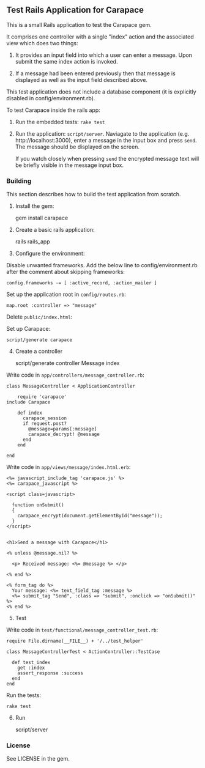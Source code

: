 ## Test Rails Application for Carapace

This is a small Rails application to test the Carapace gem.

It comprises one controller with a single "index" action and the associated
view which does two things:

1. It provides an input field into which a user can enter a message. Upon
   submit the same index action is invoked.

2. If a message had been entered previously then that message is displayed
   as well as the input field described above.

This test application does not include a database component (it is explicitly
disabled in config/environment.rb).

To test Carapace inside the rails app:

1. Run the embedded tests: `rake test`

2. Run the application: `script/server`. Naviagate to the application
   (e.g. http://localhost:3000), enter a message in the input box and
   press `send`. The message should be displayed on the screen.

   If you watch closely when pressing `send` the encrypted message text
   will be briefly visible in the message input box.

### Building

This section describes how to build the test application from scratch.

1. Install the gem:

    gem install carapace

2. Create a basic rails application:

    rails rails_app

3. Configure the environment:

  Disable unwanted frameworks. Add the below line to config/environment.rb 
  after the comment about skipping frameworks:

    config.frameworks -= [ :active_record, :action_mailer ]

  Set up the application root in `config/routes.rb`:

    map.root :controller => "message"

  Delete `public/index.html`:

  Set up Carapace:

    script/generate carapace

4. Create a controller

    script/generate controller Message index

  Write code in `app/controllers/message_controller.rb`:

    class MessageController < ApplicationController

        require 'carapace'
	include Carapace

        def index
          carapace_session                                                                                
          if request.post?
            @message=params[:message]
            carapace_decrypt! @message
          end 
        end 

    end

  Write code in `app/views/message/index.html.erb`:

    <%= javascript_include_tag 'carapace.js' %>
    <%= carapace_javascript %>
    
    <script class=javascript>
    
      function onSubmit()
      {
        carapace_encrypt(document.getElementById("message"));
      }
    </script>                                                                                           
    
    
    <h1>Send a message with Carapace</h1>                                                                                         
    
    <% unless @message.nil? %>
    
      <p> Received message: <%= @message %> </p>
    
    <% end %>
    
    <% form_tag do %>
      Your message: <%= text_field_tag :message %>
      <%= submit_tag "Send", :class => "submit", :onclick => "onSubmit()" %>
    <% end %>

5. Test

  Write code in `test/functional/message_controller_test.rb`:

    require File.dirname(__FILE__) + '/../test_helper'                                                  
    
    class MessageControllerTest < ActionController::TestCase
    
      def test_index
        get :index
        assert_response :success
      end 
    end

  Run the tests:

    rake test

6. Run

    script/server

### License

See LICENSE in the gem.

